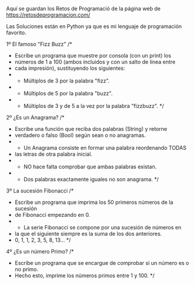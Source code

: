 Aquí se guardan los Retos de Programació de la página web de https://retosdeprogramacion.com/

Las Soluciones están en Python ya que es mi lenguaje de programación favorito.

1º El famoso "Fizz Buzz"
/*
 * Escribe un programa que muestre por consola (con un print) los
 * números de 1 a 100 (ambos incluidos y con un salto de línea entre
 * cada impresión), sustituyendo los siguientes:
 * - Múltiplos de 3 por la palabra "fizz".
 * - Múltiplos de 5 por la palabra "buzz".
 * - Múltiplos de 3 y de 5 a la vez por la palabra "fizzbuzz".
 */
 
2º ¿Es un Anagrama?
/*
 * Escribe una función que reciba dos palabras (String) y retorne
 * verdadero o falso (Bool) según sean o no anagramas.
 * - Un Anagrama consiste en formar una palabra reordenando TODAS
 *   las letras de otra palabra inicial.
 * - NO hace falta comprobar que ambas palabras existan.
 * - Dos palabras exactamente iguales no son anagrama.
 */

 3º La sucesión Fibonacci
 /*
 * Escribe un programa que imprima los 50 primeros números de la sucesión
 * de Fibonacci empezando en 0.
 * - La serie Fibonacci se compone por una sucesión de números en
 *   la que el siguiente siempre es la suma de los dos anteriores.
 *   0, 1, 1, 2, 3, 5, 8, 13...
 */

 4º ¿Es un número Primo?
 /*
 * Escribe un programa que se encargue de comprobar si un número es o no primo.
 * Hecho esto, imprime los números primos entre 1 y 100.
 */
